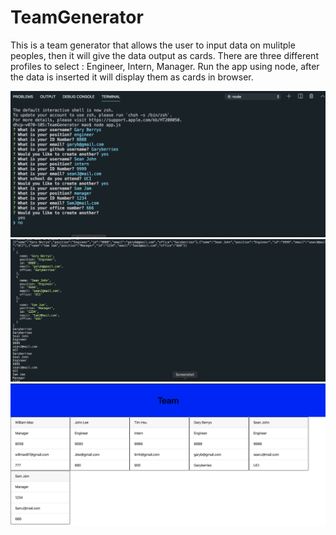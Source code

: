 # TeamGenerator

This is a team generator that allows the user to input data on mulitple peoples, then it will give the data output as cards. There are three different profiles to select : Engineer, Intern, Manager.
Run the app using node, after the data is inserted it will display them as cards in browser.

![](1.png)
![](2.png)
![](3.png)